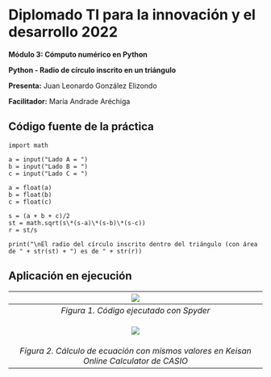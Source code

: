 ﻿# Diplomado TI para la innovación y el desarrollo 2022

**Módulo 3: Cómputo numérico en Python**

**Python - Radio de círculo inscrito en un triángulo**

**Presenta:**
Juan Leonardo González Elizondo

**Facilitador:**
María Andrade Aréchiga

## Código fuente de la práctica

~~~
import math

a = input("Lado A = ")
b = input("Lado B = ")
c = input("Lado C = ")

a = float(a)
b = float(b)
c = float(c)

s = (a + b + c)/2
st = math.sqrt(s\*(s-a)\*(s-b)\*(s-c))
r = st/s

print("\nEl radio del círculo inscrito dentro del triángulo (con área de " + str(st) + ") es de " + str(r))
~~~

## Aplicación en ejecución

|![](Aspose.Words.a5603208-40ca-4999-b2ab-4321fb55f79e.002.png)|
| :-: |
|*Figura 1. Código ejecutado con Spyder*|
|<p></p><p>![](Aspose.Words.a5603208-40ca-4999-b2ab-4321fb55f79e.003.png)</p>|
|*Figura 2. Cálculo de ecuación con mismos valores en Keisan Online Calculator de CASIO* |

